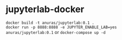 # jupyterlab-docker

`docker build -t anuras/jupyterlab:0.1 .`  
`docker run -p 8888:8888 -e JUPYTER_ENABLE_LAB=yes anuras/jupyterlab:0.1` or `docker-compose up -d`